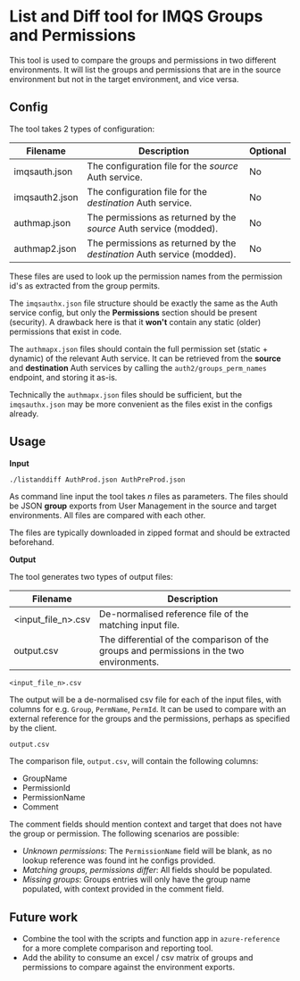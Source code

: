 # List and Diff tool for IMQS Groups and Permissions

This tool is used to compare the groups and permissions in two different
environments. It will list the groups and permissions that are in the source
environment but not in the target environment, and vice versa.

## Config

The tool takes 2 types of configuration:

| Filename       | Description                                                             | Optional |
|----------------|-------------------------------------------------------------------------|----------|
| imqsauth.json  | The configuration file for the _source_ Auth service.                   | No       |
| imqsauth2.json | The configuration file for the _destination_ Auth service.              | No       |
| authmap.json   | The permissions as returned by the _source_ Auth service (modded).      | No       |
| authmap2.json  | The permissions as returned by the _destination_ Auth service (modded). | No       |

These files are used to look up the permission names from the permission
id's as extracted from the group permits.

The `imqsauthx.json` file structure should be exactly the same as the Auth 
service config, but only the **Permissions** section should be present 
(security). A drawback here is that it **won't** contain any static (older) 
permissions that exist in code.

The `authmapx.json` files should contain the full permission set (static + 
dynamic) of the relevant Auth service. It can be retrieved from the **source**
and **destination** Auth services by calling the `auth2/groups_perm_names` 
endpoint, and storing it as-is.

Technically the `authmapx.json` files should be sufficient, but the 
`imqsauthx.json` may 
be more convenient as the files exist in the configs already.

## Usage

**Input**

```bash
./listanddiff AuthProd.json AuthPreProd.json
```

As command line input the tool takes _n_ files as parameters.
The files should be JSON **group** exports from User Management in the source 
and target environments. All files are compared with each other.

The files are typically downloaded in zipped format and should be extracted
beforehand.

**Output**

The tool generates two types of output files:

| Filename           | Description                                                                               |
|--------------------|-------------------------------------------------------------------------------------------|
| <input_file_n>.csv | De-normalised reference file of the matching input file.                                  |
| output.csv         | The differential of the comparison of the groups and permissions in the two environments. |

`<input_file_n>.csv`

The output will be a de-normalised csv file for each of the input files, with
columns for e.g. `Group`, `PermName`, `PermId`. It can be used to compare with 
an external reference for the groups and the permissions, perhaps as specified 
by the client.

`output.csv`

The comparison file, `output.csv`, will contain the following columns:
- GroupName
- PermissionId
- PermissionName
- Comment

The comment fields should mention context and target that 
does not have the group or permission. The following 
scenarios are possible:
- _Unknown permissions_: The `PermissionName` field will be
    blank, as no lookup reference was found int he configs provided.
- _Matching groups, permissions differ_: All fields should be populated.
- _Missing groups_: Groups entries will only have the group name populated, 
    with context provided in the comment field.

## Future work

- Combine the tool with the scripts and function app in `azure-reference` for a
  more complete comparison and reporting tool.
- Add the ability to consume an excel / csv matrix of groups and permissions to
  compare against the environment exports.
